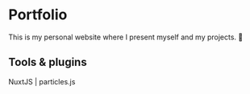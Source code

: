 # Portfolio

This is my personal website where I present myself and my projects. 👾

## Tools & plugins

NuxtJS | particles.js
